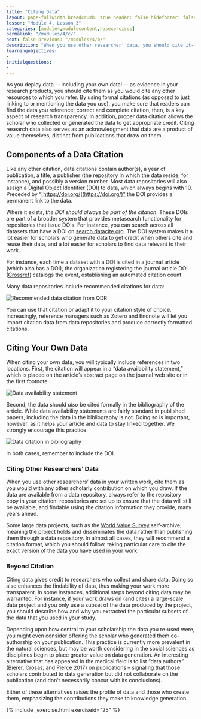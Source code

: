 ```yaml
---
title: "Citing Data"
layout: page-fullwidth breadcrumb: true header: false hidefooter: false module: "4c"
lesson: "Module 4, Lesson 3"
categories: [module4,modulecontent,hasexercises]
permalink: "/modules/4/c/"
next: false previous: "/modules/4/b/"
description: "When you use other researcher' data, you should cite it--but how? And what exactly are Digital Object Identifiers?"
learningobjectives:
-   
initialquestions:
-  
---
```

<!--{% include _learningobjectivesandquestions.html %}-->


As you deploy data -- including your own data! -- as evidence in your research products, you should cite them as you would cite any other resources to which you refer. By using formal citations (as opposed to just linking to or mentioning the data you use), you make sure that readers can find the data you reference; correct and complete citation, then, is a key aspect of research transparency. In addition, proper data citation allows the scholar who collected or generated the data to get appropriate credit. Citing research data also serves as an acknowledgment that data are a product of value themselves, distinct from publications that draw on them.

## Components of a Data Citation

Like any other citation, data citations contain author(s), a year of publication, a title, a publisher (the repository in which the data reside, for instance), and possibly a version number. Most data repositories will also assign a Digital Object Identifier (DOI) to data, which always begins with 10. Preceded by “[https://doi.org/](https://doi.org/)” the DOI provides a permanent link to the data.

Where it exists, *the DOI should always be part of the citation*. These DOIs are part of a broader system that provides metasearch functionality for repositories that issue DOIs. For instance, you can search across all datasets that have a DOI on
[search.datacite.org](https://search.datacite.org/). The DOI system makes it a lot easier for scholars who generate data to get credit when others cite and reuse their data, and a lot easier for scholars to find data relevant to their work.

For instance, each time a dataset with a DOI is cited in a journal article (which also has a DOI), the organization registering the journal article DOI ([Crossref](https://www.crossref.org/)) catalogs the event, establishing an automated citation count.

Many data repositories include recommended citations for data:

![Recommended data citation from QDR]({{site.baseurl}}/images/recommended-data-citation.png)

You can use that citation or adapt it to your citation style of choice. Increasingly, reference managers such as Zotero and Endnote will let you import citation data from data repositories and produce correctly formatted citations.

## Citing Your Own Data

When citing your own data, you will typically include references in two locations. First, the citation will appear in a “data availability statement,” which is placed on the article’s abstract page on the journal web site or in the first footnote.

![Data availability statement]({{site.baseurl}}/images/data-availability-statement.png)

Second, the data should *also* be cited formally in the bibliography of the article. While data availability statements are fairly standard in published papers, including the data in the bibliography is not. Doing so is important, however, as it helps your article and data to stay linked together. We strongly encourage this practice.

![Data citation in bibliography]({{site.baseurl}}/images/data-citation-bibliography.png)

In both cases, remember to include the DOI.

### Citing Other Researchers’ Data

When you use other researchers’ data in your written work, cite them as you would with any other scholarly contribution on which you draw. If the data are available from a data repository, always refer to the repository copy in your citation: repositories are set up to ensure that the data will still be available, and findable using the citation information they provide, many years ahead.

Some large data projects, such as the [World Value Survey](http://www.worldvaluessurvey.org/WVSContents.jsp) self-archive, meaning the project holds and disseminates the data rather than publishing them through a data repository. In almost all cases, they will recommend a citation format, which you should follow, taking particular care to cite the exact version of the data you have used in your work.

### Beyond Citation

Citing data gives credit to researchers who collect and share data. Doing so also enhances the findability of data, thus making your work more transparent. In some instances, additional steps beyond citing data may be warranted. For instance, if your work draws on (and cites) a large-scale data project and you only use a subset of the data produced by the project, you should describe how and why you extracted the particular subsets of the data that you used in your study.

Depending upon how central to your scholarship the data you re-used were, you might even consider offering the scholar who generated them co-authorship on your publication. This practice is currently more prevalent in the natural sciences, but may be worth considering in the social sciences as disciplines begin to place greater value on data generation. An interesting alternative that has appeared in the medical field is to list “data authors” [(Bierer, Crosas, and Pierce 2017)](https://doi.org/10.1056/NEJMc1707245) on publications – signaling that those scholars contributed to data generation but did not collaborate on the publication (and don’t necessarily concur with its conclusions).

Either of these alternatives raises the profile of data and those who create them, emphasizing the contributions they make to knowledge generation.

{% include _exercise.html exerciseid="25" %}
